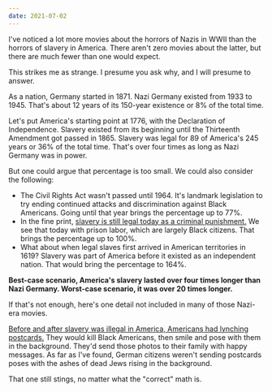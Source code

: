 ```yaml
---
date: 2021-07-02
---
```


I've noticed a lot more movies about the horrors of Nazis in WWII than the horrors of slavery in America. There aren't zero movies about the latter, but there are much fewer than one would expect.

This strikes me as strange. I presume you ask why, and I will presume to answer.

As a nation, Germany started in 1871. Nazi Germany existed from 1933 to 1945. That's about 12 years of its 150-year existence or 8% of the total time.

Let's put America's starting point at 1776, with the Declaration of Independence. Slavery existed from its beginning until the Thirteenth Amendment got passed in 1865. Slavery was legal for 89 of America's 245 years or 36% of the total time. That's over four times as long as Nazi Germany was in power.

But one could argue that percentage is too small. We could also consider the following:

* The Civil Rights Act wasn't passed until 1964. It's landmark legislation to try ending continued attacks and discrimination against Black Americans. Going until that year brings the percentage up to 77%.
* In the fine print, [slavery is still legal today as a criminal punishment.](https://en.wikipedia.org/wiki/Penal_labor_in_the_United_States) We see that today with prison labor, which are largely Black citizens. That brings the percentage up to 100%.
* What about when legal slaves first arrived in American territories in 1619? Slavery was part of America before it existed as an independent nation. That would bring the percentage to 164%.

**Best-case scenario, America's slavery lasted over four times longer than Nazi Germany. Worst-case scenario, it was over 20 times longer.**

If that's not enough, here's one detail not included in many of those Nazi-era movies.

[Before and after slavery was illegal in America, Americans had lynching postcards.](https://www.npr.org/2018/05/04/608477810/as-new-lynching-memorial-opens-a-look-back-on-americas-history-of-racial-terrori) They would kill Black Americans, then smile and pose with them in the background. They'd send those photos to their family with happy messages. As far as I've found, German citizens weren't sending postcards poses with the ashes of dead Jews rising in the background.

That one still stings, no matter what the "correct" math is.
